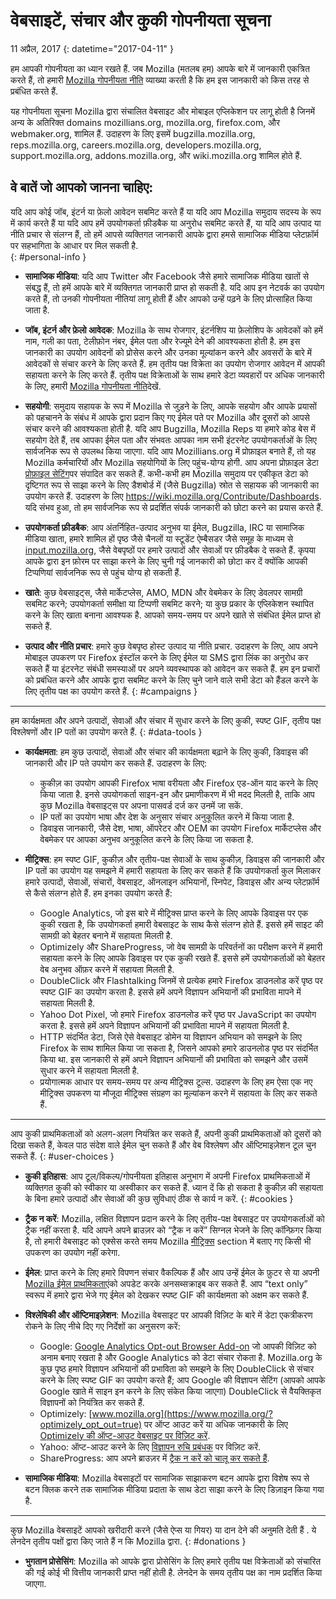 # वेबसाइटें, संचार और कुकी गोपनीयता सूचना

11 अप्रैल, 2017
{: datetime="2017-04-11" }

हम आपकी गोपनीयता का ध्यान रखते हैं. जब Mozilla (मतलब हम) आपके बारे में जानकारी एकत्रित करते हैं, तो हमारी [Mozilla गोपनीयता नीति](https://www.mozilla.org/privacy/) व्याख्या करती है कि हम इस जानकारी को किस तरह से प्रबंधित करते हैं.

यह गोपनीयता सूचना Mozilla द्वारा संचालित वेबसाइट और मोबाइल एप्लिकेशन पर लागू होती है जिनमें अन्य के अतिरिक्त domains mozillians.org, mozilla.org, firefox.com, और webmaker.org, शामिल हैं. उदाहरण के लिए इसमें bugzilla.mozilla.org, reps.mozilla.org, careers.mozilla.org, developers.mozilla.org, support.mozilla.org, addons.mozilla.org, और wiki.mozilla.org शामिल होते हैं.

## वे बातें जो आपको जानना चाहिए:

यदि आप कोई जॉब, इंटर्न या फ़ेलो आवेदन सबमिट करते हैं या यदि आप Mozilla समुदाय सदस्य के रूप में कार्य करते हैं या यदि आप हमें उपयोगकर्ता फ़ीडबैक या अनुरोध सबमिट करते हैं, या यदि आप उत्पाद या नीति प्रचार से संलग्न हैं, तो हमें आपसे व्यक्तिगत जानकारी आपके द्वारा हमसे सामाजिक मीडिया प्लेटफ़ॉर्म पर सहभागिता के आधार पर मिल सकती है.   
{: #personal-info }

* **सामाजिक मीडिया**: यदि आप Twitter और Facebook जैसे हमारे सामाजिक मीडिया खातों से संबद्ध हैं, तो हमें आपके बारे में व्यक्तिगत जानकारी प्राप्त हो सकती है. यदि आप इन नेटवर्क का उपयोग करते हैं, तो उनकी गोपनीयता नीतियां लागू होती हैं और आपको उन्हें पढ़ने के लिए प्रोत्साहित किया जाता है.  

* **जॉब, इंटर्न और फ़ेलो आवेदक**: Mozilla के साथ रोजगार, इंटर्नशिप या फ़ेलोशिप के आवेदकों को हमें नाम, गली का पता, टेलीफ़ोन नंबर, ईमेल पता और रेज्यूमे देने की आवश्यकता होती है. हम इस जानकारी का उपयोग आवेदनों को प्रोसेस करने और उनका मूल्यांकन करने और अवसरों के बारे में आवेदकों से संचार करने के लिए करते हैं. हम तृतीय पक्ष विक्रेता का उपयोग रोजगार आवेदन में आपकी सहायता करने के लिए करते हैं. तृतीय पक्ष विक्रेताओं के साथ हमारे डेटा व्यवहारों पर अधिक जानकारी के लिए, हमारी [Mozilla गोपनीयता नीति](https://www.mozilla.org/privacy/)देखें. 

* **सहयोगी**: समुदाय सहायक के रूप में Mozilla से जुड़ने के लिए, आपके सहयोग और आपके प्रयासों को पहचानने के संबंध में आपके द्वारा प्रदान किए गए ईमेल पते पर Mozilla और दूसरों को आपसे संचार करने की आवश्यकता होती है. यदि आप Bugzilla, Mozilla Reps या हमारे कोड बेस में सहयोग देते हैं, तब आपका ईमेल पता और संभवतः आपका नाम सभी इंटरनेट उपयोगकर्ताओं के लिए सार्वजनिक रूप से उपलब्ध किया जाएगा. यदि आप Mozillians.org में प्रोफ़ाइल बनाते हैं, तो यह Mozilla कर्मचारियों और Mozilla सहयोगियों के लिए पहुंच-योग्य होगी. आप अपना प्रोफ़ाइल डेटा [प्रोफ़ाइल सेटिंग](https://mozillians.org/user/edit)पर संपादित कर सकते हैं. कभी-कभी हम Mozilla समुदाय पर एकीकृत डेटा को दृष्टिगत रूप से साझा करने के लिए डैशबोर्ड में (जैसे Bugzilla) स्रोत से सहायक की जानकारी का उपयोग करते हैं. उदाहरण के लिए <https://wiki.mozilla.org/Contribute/Dashboards>. यदि संभव हुआ, तो हम सार्वजनिक रूप से प्रदर्शित संपर्क जानकारी को छोटा करने का प्रयास करते हैं.

* **उपयोगकर्ता फ़ीडबैक**:  आप अंतर्निहित-उत्पाद अनुभव या ईमेल, Bugzilla, IRC या सामाजिक मीडिया खाता, हमारे शामिल हों पृष्ठ जैसे चैनलों या स्टूडेंट ऐम्बैसडर जैसे समूह के माध्यम से  [input.mozilla.org](https://input.mozilla.org/), जैसे वेबपृष्ठों पर हमारे उत्पादों और सेवाओं पर फ़ीडबैक दे सकते हैं. कृपया आपके द्वारा इन फ़ोरम पर साझा करने के लिए चुनी गई जानकारी को छोटा कर दें क्योंकि आपकी टिप्पणियां सार्वजनिक रूप से पहुंच योग्य हो सकती हैं.

* **खाते**: कुछ वेबसाइट्स, जैसे मार्केटप्लेस, AMO, MDN और वेबमेकर के लिए डेवलपर सामग्री सबमिट करने; उपयोगकर्ता समीक्षा या टिप्पणी सबमिट करने; या कुछ प्रकार के एप्लिकेशन स्थापित करने के लिए खाता बनाना आवश्यक है.  आपको समय-समय पर अपने खाते से संबंधित ईमेल प्राप्त हो सकते हैं. 

* **उत्पाद और नीति प्रचार**:  हमारे कुछ वेबपृष्ठ होस्ट उत्पाद या नीति प्रचार. उदाहरण के लिए, आप अपने मोबाइल उपकरण पर Firefox इंस्टॉल करने के लिए ईमेल या SMS द्वारा लिंक का अनुरोध कर सकते हैं या इंटरनेट संबंधी समस्याओं पर अपने व्यवस्थापक को आवेदन कर सकते हैं. हम इन प्रचारों को प्रबंधित करने और आपके द्वारा सबमिट करने के लिए चुने जाने वाले सभी डेटा को हैंडल करने के लिए तृतीय पक्ष का उपयोग करते हैं.
{: #campaigns }

---------------------------------------

हम कार्यक्षमता और अपने उत्पादों, सेवाओं और संचार में सुधार करने के लिए कुकी, स्पष्ट GIF, तृतीय पक्ष विश्लेषणों और IP पतों का उपयोग करते हैं. 
{: #data-tools }

* **कार्यक्षमता**: हम कुछ उत्पादों, सेवाओं और संचार की कार्यक्षमता बढ़ाने के लिए कुकी, डिवाइस की जानकारी और IP पते उपयोग कर सकते हैं. उदाहरण के लिए:
    * कुकीज़ का उपयोग आपकी Firefox भाषा वरीयता और Firefox एड-ऑन याद करने के लिए किया जाता है. इनसे उपयोगकर्ता साइन-इन और प्रमाणीकरण में भी मदद मिलती है, ताकि आप कुछ Mozilla वेबसाइट्स पर अपना पासवर्ड दर्ज कर उनमें जा सकें.  
    * IP पतों का उपयोग भाषा और देश के अनुसार संचार अनुकूलित करने में किया जाता है.  
    * डिवाइस जानकारी, जैसे देश, भाषा, ऑपरेटर और OEM का उपयोग Firefox मार्केटप्लेस और वेबमेकर पर आपका अनुभव अनुकूलित करने के लिए किया जा सकता है.

* **मीट्रिक्स**: हम स्पष्ट GIF, कुकीज़ और तृतीय-पक्ष सेवाओं के साथ कुकीज़, डिवाइस की जानकारी और IP पतों का उपयोग यह समझने में हमारी सहायता के लिए कर सकते हैं कि उपयोगकर्ता कुल मिलाकर हमारे उत्पादों, सेवाओं, संचारों, वेबसाइट, ऑनलाइन अभियानों, स्निपेट, डिवाइस और अन्य प्लेटफ़ॉर्म से कैसे संलग्न होते हैं. हम इनका उपयोग करते हैं:
    * Google Analytics, जो इस बारे में मीट्रिक्स प्राप्त करने के लिए आपके डिवाइस पर एक कुकी रखता है, कि उपयोगकर्ता हमारी वेबसाइट के साथ कैसे संलग्न होते हैं.      इससे हमें साइट की सामग्री को बेहतर बनाने में सहायता मिलती है.  
    * Optimizely और ShareProgress, जो वेब सामग्री के परिवर्तनों का परीक्षण करने में हमारी सहायता करने के लिए आपके डिवाइस पर एक कुकी रखते हैं.  इससे हमें उपयोगकर्ताओं को बेहतर वेब अनुभव ऑफ़र करने में सहायता मिलती है.
    * DoubleClick और Flashtalking जिनमें से प्रत्येक हमारे Firefox डाउनलोड करें पृष्ठ पर स्पष्ट GIF का उपयोग करता है.  इससे हमें अपने विज्ञापन अभियानों की प्रभाविता मापने में सहायता मिलती है.
    * Yahoo Dot Pixel, जो हमारे Firefox डाउनलोड करें पृष्ठ पर JavaScript का उपयोग करता है. इससे हमें अपने विज्ञापन अभियानों की प्रभाविता मापने में सहायता मिलती है. 
    * HTTP संदर्भित डेटा, जिसे ऐसे वेबसाइट डोमेन या विज्ञापन अभियान को समझने के लिए Firefox के साथ  शामिल किया जा सकता है, जिसने आपको हमारे डाउनलोड पृष्ठ पर संदर्भित किया था. इस जानकारी से हमें अपने विज्ञापन अभियानों की प्रभाविता को समझने और उसमें सुधार करने में सहायता मिलती है.
    * प्रयोगात्मक आधार पर समय-समय पर अन्य मीट्रिक्स टूल्स. उदाहरण के लिए हम ऐसा एक नए मीट्रिक्स उपकरण या मौजूदा मीट्रिक्स संग्रहण का मूल्यांकन करने में सहायता के लिए कर सकते हैं.

---------------------------------------

आप कुकी प्राथमिकताओं को अलग-अलग नियंत्रित कर सकते हैं, अपनी कुकी प्राथमिकताओं को दूसरों को दिखा सकते हैं, केवल पाठ संदेश वाले ईमेल चुन सकते हैं और वेब विश्लेषण और ऑप्टिमाइज़ेशन टूल चुन सकते हैं. 
{: #user-choices }

* **कुकी इतिहास**: आप टूल/विकल्प/गोपनीयता इतिहास अनुभाग में अपनी Firefox प्राथमिकताओं में व्यक्तिगत कुकी को स्वीकार या अस्वीकार कर सकते हैं. ध्यान दें कि हो सकता है कुकीज़ की सहायता के बिना हमारे उत्पादों और सेवाओं की कुछ सुविधाएं ठीक से कार्य न करें.
{: #cookies }

* **ट्रैक न करें**: Mozilla, लक्षित विज्ञापन प्रदान करने के लिए तृतीय-पक्ष वेबसाइट पर उपयोगकर्ताओं को ट्रैक नहीं करता है. यदि आपने अपने ब्राउज़र को “ट्रैक न करें” सिग्नल भेजने के लिए कॉन्फ़िगर किया है, तो हमारी वेबसाइट को एक्सेस करते समय Mozilla [मीट्रिक्स](#data-tools) section में बताए गए किसी भी उपकरण का उपयोग नहीं करेगा.

* **ईमेल**: प्राप्त करने के लिए हमारे विपणन संचार वैकल्पिक हैं और आप उन्हें ईमेल के फ़ुटर से या अपनी [Mozilla ईमेल प्राथमिकताएं](https://www.mozilla.org/newsletter/recovery/)को अपडेट करके अनसब्सक्राइब कर सकते हैं. आप “text only” स्वरूप में हमारे द्वारा भेजे गए ईमेल को देखकर स्पष्ट GIF की कार्यक्षमता को अक्षम कर सकते हैं.  

* **विश्लेषिकी और ऑप्टिमाइज़ेशन**: Mozilla वेबसाइट पर आपकी विज़िट के बारे में डेटा एकत्रीकरण रोकने के लिए नीचे दिए गए निर्देशों का अनुसरण करें:
    *  Google: [Google Analytics Opt-out Browser Add-on](https://tools.google.com/dlpage/gaoptout) जो आपकी विज़िट को अनाम बनाए रखता है और Google Analytics को डेटा संचार रोकता है. Mozilla.org के कुछ पृष्ठ हमारे विज्ञापन अभियानों की प्रभाविता को समझने के लिए DoubleClick से संचार करने के लिए स्पष्ट GIF का उपयोग करते हैं; आप Google की विज्ञापन सेटिंग (आपको आपके Google खाते में साइन इन करने के लिए संकेत किया जाएगा) DoubleClick से वैयक्तिकृत विज्ञापनों को नियंत्रित कर सकते हैं.
    *  Optimizely: [www.mozilla.org](https://www.mozilla.org/?optimizely_opt_out=true) पर ऑप्ट आउट करें या अधिक जानकारी के लिए [Optimizely की ऑप्ट-आउट वेबसाइट पर विज़िट करें](https://www.optimizely.com/opt_out).
    *  Yahoo: ऑप्ट-आउट करने के लिए [विज्ञापन रुचि प्रबंधक](https://aim.yahoo.com/aim/us/en/optout/) पर विज़िट करें.
    *  ShareProgress: आप अपने ब्राउज़र में [ट्रैक न करें को चालू कर सकते हैं](https://support.mozilla.org/kb/how-do-i-turn-do-not-track-feature).

* **सामाजिक मीडिया**: Mozilla वेबसाइटों पर सामाजिक साझाकरण बटन आपके द्वारा विशेष रूप से बटन क्लिक करने तक सामाजिक मीडिया प्रदाता के साथ डेटा साझा करने के लिए डिज़ाइन किया गया है.

---------------------------------------

कुछ Mozilla वेबसाइटें आपको खरीदारी करने (जैसे ऐप्स या गियर) या दान देने की अनुमति देती हैं . ये लेनदेन तृतीय पक्षों द्वारा किए जाते हैं न कि Mozilla द्वारा. 
{: #donations }

* **भुगतान प्रोसेसिंग**:   Mozilla को आपके द्वारा प्रोसेसिंग के लिए हमारे तृतीय पक्ष विक्रेताओं को संचारित की गई कोई भी वित्तीय जानकारी प्राप्त नहीं होती है. लेनदेन के समय तृतीय पक्ष का नाम प्रदर्शित किया जाएगा.  
